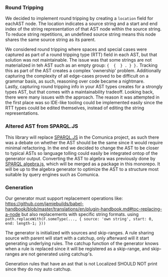 ### Round Tripping

We decided to implement round tripping by creating a `location` field for eachAST node.
The location indicates a source string and a start and end index of the string representation of that AST node within the source string.
To reduce string repetitions, an undefined source string means this node shares the same source string as its parent.

We considered round tripping where spaces and special cases were captured as part of a round tripping type (RTT) field in each AST,
but that solution was not maintainable. The issue was that some strings are not materialized in teh AST such as an empty group: `{  {  } . } }.`
Tracking this as part of the AST creates a complex 'ownership' problem.
Additionally capturing the complexity of all edge-cases proved to be difficult on a grammar basis, as such, reasoning over code became a nightmare.  
Lastly, capturing round tripping info in your AST types creates for a strongly types AST, but that comes with a maintainability tradeoff.
Looking back, there were many issues with the approach.
The reason it was attempted in the first place was so IDE-like tooling could be implemented easily since the RTT types could be edited themselves,
instead of editing the string representations.

### Altered AST from SPARQL.JS

This library will replace [SPARQL.JS](https://github.com/RubenVerborgh/SPARQL.js/) in the Comunica project, as such there was a debate on whether the AST should be the same since it would require minimal refactoring.
In the end we decided to change the AST to be closer to typical ASTs so language tolling could easily be integrated ontop of the generator output.
Converting the AST to algebra was previously done by [SPARQL algebra.js](https://github.com/joachimvh/SPARQLAlgebra.js),
which will be merged as a package in this monorepo.
It will be up to the algebra generator to optimize the AST to a structure most suitable by query engines such as Comunica.

### Generation
Our generator must support 
replacement operations like: https://github.com/jamiebuilds/babel-handbook/blob/master/translations/en/plugin-handbook.md#toc-replacing-a-node
but also replacements with specific string formats. using `path.replaceWith(F.someType(..., { source: 'own string', start: 0, end: length-1; }))`

The generator is initialized with sources and skip-ranges.
A rule sharing source with parent will start with a catchup, only afterward will it start generating underlying rules.
The catchup function of the generator knows when a rule is replaced since it will be registered as a skip-range, and skip-ranges are not generated using catchup's.

Generation rules that have an ast that is not Localized SHOULD NOT print since they do noy auto catchup.